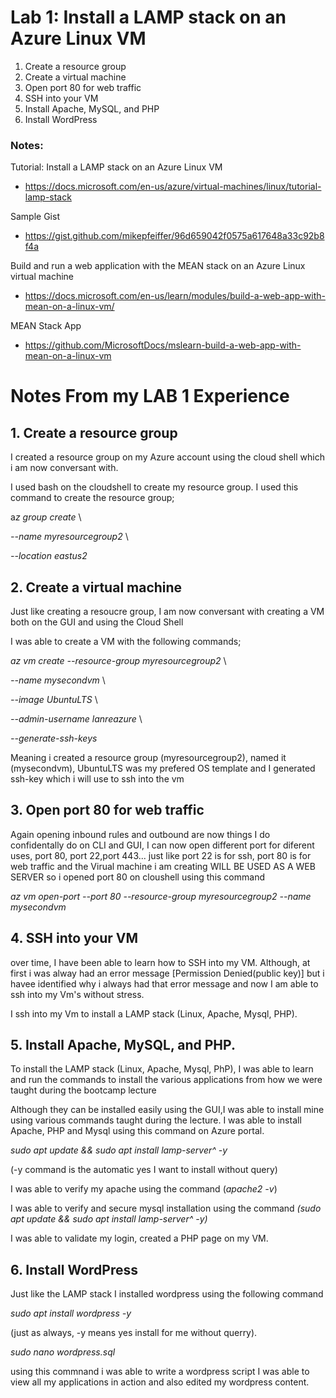 # Lab 1: Install a LAMP stack on an Azure Linux VM

1. Create a resource group
2. Create a virtual machine
3. Open port 80 for web traffic
4. SSH into your VM
5. Install Apache, MySQL, and PHP
6. Install WordPress

### Notes:

Tutorial: Install a LAMP stack on an Azure Linux VM
* https://docs.microsoft.com/en-us/azure/virtual-machines/linux/tutorial-lamp-stack

Sample Gist
* https://gist.github.com/mikepfeiffer/96d659042f0575a617648a33c92b8f4a

Build and run a web application with the MEAN stack on an Azure Linux virtual machine
* https://docs.microsoft.com/en-us/learn/modules/build-a-web-app-with-mean-on-a-linux-vm/

MEAN Stack App
* https://github.com/MicrosoftDocs/mslearn-build-a-web-app-with-mean-on-a-linux-vm

# Notes From my LAB 1 Experience 

## 1. Create a resource group
I created a resource group on my Azure account using the cloud shell which i am now conversant with. 

I used bash on the cloudshell to create my resource group. I used this command to create the resource group;

a*z group create* \

*--name myresourcegroup2* \

*--location eastus2*

## 2. Create a virtual machine
Just like creating a resoucre group, I am now conversant with creating a VM  both on the GUI and using the Cloud Shell

I was able to create a VM with the following commands;

*az vm create --resource-group myresourcegroup2* \

*--name mysecondvm* \

*--image UbuntuLTS* \

*--admin-username lanreazure* \

*--generate-ssh-keys* 

Meaning i created a resource group (myresourcegroup2), named it (mysecondvm), UbuntuLTS was my prefered OS template and I generated ssh-key which i will use to ssh into the vm 

## 3. Open port 80 for web traffic
Again opening inbound rules and outbound are now things I do confidentally do on CLI and GUI, I can now open different port for diferent uses, port 80, port 22,port 443... just like port 22 is for ssh, port 80 is for web traffic and the Virual machine i am creating WILL BE USED AS A WEB SERVER  so i opened port 80 on cloushell using this command

*az vm open-port --port 80 --resource-group myresourcegroup2 --name mysecondvm*

## 4. SSH into your VM
over time, I have been able to learn how to SSH into my VM. Although, at first i was alway had an error message [Permission Denied(public key)] but i havee identified why i always had that error message and now I am able to ssh into my Vm's without stress. 

I ssh into my Vm to install a LAMP stack (Linux, Apache, Mysql, PHP).

## 5. Install Apache, MySQL, and PHP.
To install the LAMP stack (Linux, Apache, Mysql, PhP), I was able to learn and run the commands to install the various applications from how we were taught during the bootcamp lecture

Although they can be installed easily using the GUI,I was able to install mine using various commands taught during the lecture. I was able to install Apache, PHP and Mysql using this command on Azure portal.

*sudo apt update && sudo apt install lamp-server^ -y* 

(-y command is the automatic yes I want to install without query)

I was able to verify my apache using the command (*apache2 -v*)

 I was able to verify and secure mysql installation using the command  *(sudo apt update && sudo apt install lamp-server^ -y)* 
 
  I was able to validate my login, created a PHP page on my VM.

## 6. Install WordPress
Just like the LAMP stack I installed wordpress using the following command

*sudo apt install wordpress -y* 

(just as always, -y means yes install for me without querry). 

*sudo nano wordpress.sql*

using this commnand i was able to write a wordpress script
I was able to view all my applications in action and also edited my wordpress content.